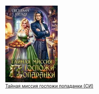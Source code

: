 ![](Тайная%20миссия%20госпожи%20попаданки%20(СИ).jpg)  
[Тайная миссия госпожи попаданки (СИ)](Тайная%20миссия%20госпожи%20попаданки%20(СИ).md)

